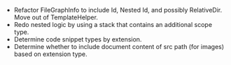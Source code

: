 * Refactor FileGraphInfo to include Id, Nested Id, and possibly RelativeDir.  Move out of TemplateHelper.
* Redo nested logic by using a stack that contains an additional scope type.
* Determine code snippet types by extension.
* Determine whether to include document content of src path (for images) based on extension type.